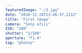 ```yaml
---
featuredImage: "./3.jpg"
date: "2018-12-24T23:46:37.121Z"
title: 'First image'
camera: "Sony a7iii"
ISO: "100"
shutter: "1/100"
aperture: "f1.4"
tag: "photos"
---
```



